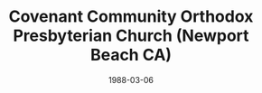 ---
date: &id001 1988-03-06
end_date: null
location:
  address: null
  city: Newport Beach
  state: CA
minister:
- end: 1992-01-01
  name: L. Anthony Curto
  start: 1988-03-06
  type: Co-Pastor
- end: 1992-01-01
  name: Gregory Bahnsen
  start: 1988-03-06
  type: Co-Pastor
- end: 1994-01-01
  name: L. Anthony Curto
  start: 1992-01-01
  type: Pastor
ministers:
- L. Anthony Curto
- Gregory Bahnsen
- L. Anthony Curto
name: Covenant Community Orthodox Presbyterian Church
names:
- end: 1995-02-04
  name: Covenant Community Orthodox Presbyterian Church
  start: 1988-03-06
origination_date: *id001
raw_data: "AR    Newport Beach\n\nCovenant Community Orthodox Presbyterian Church\
  \  (Mar. 6, 1988\u2013Feb. 4, 1995)\nCo\u2013Pastors: L. Anthony Curto, 1988\u2013\
  92\nGregory Bahnsen, 1988\u201392\nPastor: L. Anthony Curto, 1992\u201394"
received_from: null
states:
- CA
status:
  active: false
  end_date: 1995-02-04
  reason: null
  received_from: null
  withdrawal_to: null
title: Covenant Community Orthodox Presbyterian Church (Newport Beach CA)
year_established:
- 1988

---